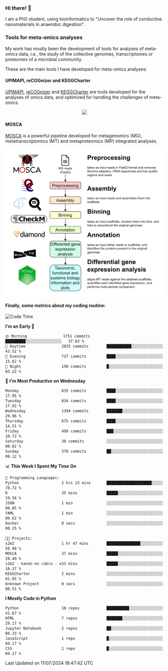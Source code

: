 ### Hi there! 👋

I am a PhD student, using bioinformatics to "Uncover the role of conductive nanomaterials in anaerobic digestion".

### Tools for meta-omics analyses

My work has mostly been the development of tools for analyses of meta-omics data, i.e., the study of the collective genomes, transcriptomes or proteomes of a microbial community.

These are the main tools I have developed for meta-omics analyses:

#### UPIMAPI, reCOGnizer and KEGGCharter

[UPIMAPI](https://github.com/iquasere/UPIMAPI), [reCOGnizer](https://github.com/iquasere/reCOGnizer) and [KEGGCharter](https://github.com/iquasere/KEGGCharter) are tools developed for the analyses of omics data, and optimized for handling the challenges of meta-omics.

<p align="center">
    <img src="assets/annotation_paper.png">
</p>

#### MOSCA

[MOSCA](https://github.com/iquasere/MOSCA) is a powerful pipeline developed for metagenomics (MG), metatranscriptomics (MT) and metaproteomics (MP) integrated analyses.

<p align="center">
    <img src="assets/mosca_workflow.png" align="center" width="700">
</p>


#### Finally, some metrics about my coding routine:

<!--START_SECTION:waka-->
![Code Time](http://img.shields.io/badge/Code%20Time-846%20hrs%2020%20mins-blue)

**I'm an Early 🐤** 

```text
🌞 Morning                1751 commits        █████████░░░░░░░░░░░░░░░░   37.63 % 
🌆 Daytime                2025 commits        ███████████░░░░░░░░░░░░░░   43.52 % 
🌃 Evening                727 commits         ████░░░░░░░░░░░░░░░░░░░░░   15.62 % 
🌙 Night                  150 commits         █░░░░░░░░░░░░░░░░░░░░░░░░   03.22 % 
```
📅 **I'm Most Productive on Wednesday** 

```text
Monday                   835 commits         ████░░░░░░░░░░░░░░░░░░░░░   17.95 % 
Tuesday                  834 commits         ████░░░░░░░░░░░░░░░░░░░░░   17.92 % 
Wednesday                1394 commits        ███████░░░░░░░░░░░░░░░░░░   29.96 % 
Thursday                 675 commits         ████░░░░░░░░░░░░░░░░░░░░░   14.51 % 
Friday                   499 commits         ███░░░░░░░░░░░░░░░░░░░░░░   10.72 % 
Saturday                 38 commits          ░░░░░░░░░░░░░░░░░░░░░░░░░   00.82 % 
Sunday                   378 commits         ██░░░░░░░░░░░░░░░░░░░░░░░   08.12 % 
```


📊 **This Week I Spent My Time On** 

```text
💬 Programming Languages: 
Python                   2 hrs 23 mins       ████████████████████░░░░░   78.72 % 
R                        35 mins             █████░░░░░░░░░░░░░░░░░░░░   19.56 % 
JSON                     1 min               ░░░░░░░░░░░░░░░░░░░░░░░░░   00.85 % 
YAML                     1 min               ░░░░░░░░░░░░░░░░░░░░░░░░░   00.62 % 
Docker                   0 secs              ░░░░░░░░░░░░░░░░░░░░░░░░░   00.25 % 

🐱‍💻 Projects: 
s2m2                     1 hr 47 mins        ███████████████░░░░░░░░░░   58.98 % 
MOSCA                    37 mins             █████░░░░░░░░░░░░░░░░░░░░   20.49 % 
s2m2 - hands-on cobra - e33 mins             █████░░░░░░░░░░░░░░░░░░░░   18.37 % 
KEGGCharter              2 mins              ░░░░░░░░░░░░░░░░░░░░░░░░░   01.65 % 
Unknown Project          0 secs              ░░░░░░░░░░░░░░░░░░░░░░░░░   00.51 % 
```

**I Mostly Code in Python** 

```text
Python                   10 repos            ██████████░░░░░░░░░░░░░░░   41.67 % 
HTML                     7 repos             ███████░░░░░░░░░░░░░░░░░░   29.17 % 
Jupyter Notebook         2 repos             ██░░░░░░░░░░░░░░░░░░░░░░░   08.33 % 
JavaScript               1 repo              █░░░░░░░░░░░░░░░░░░░░░░░░   04.17 % 
CSS                      1 repo              █░░░░░░░░░░░░░░░░░░░░░░░░   04.17 % 
```




 Last Updated on 11/07/2024 18:47:42 UTC
<!--END_SECTION:waka-->
